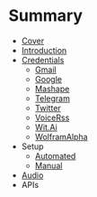 # Summary

* [Cover](README.md)
* [Introduction](documentation/Introduction.md)
* [Credentials](documentation/Credentials.md)
   * [Gmail](documentation/Gmail.md)
   * [Google](documentation/Google.md)
   * [Mashape](documentation/Mashape.md)
   * [Telegram](documentation/Telegram.md)
   * [Twitter](documentation/Twitter.md)
   * [VoiceRss](documentation/VoiceRss.md)
   * [Wit.Ai](documentation/WitAi.md)
   * [WolframAlpha](documentation/WolframAlpha.md)
* Setup
   * [Automated](documentation/Automated.md)
   * [Manual](Manual.md)
* [Audio](documentation/Audio.md)
* APIs

